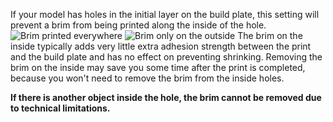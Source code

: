 If your model has holes in the initial layer on the build plate, this setting will prevent a brim from being printed along the inside of the hole.
![Brim printed everywhere](brim_outside_only_original.png)
![Brim only on the outside](brim_outside_only_enabled.png)
The brim on the inside typically adds very little extra adhesion strength between the print and the build plate and has no effect on preventing shrinking. Removing the brim on the inside may save you some time after the print is completed, because you won't need to remove the brim from the inside holes.

**If there is another object inside the hole, the brim cannot be removed due to technical limitations.**
